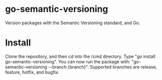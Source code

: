# go-semantic-versioning
Version packages with the Semantic Versioning standard, and Go.

# Install
Clone the repository, and then cd into the /cmd directory. Type "go install go-semantic-versioning". You can now run the package with: "go-semantic-versioning --branch {branch}". Supported branches are release, feature, hotfix, and bugfix. 
